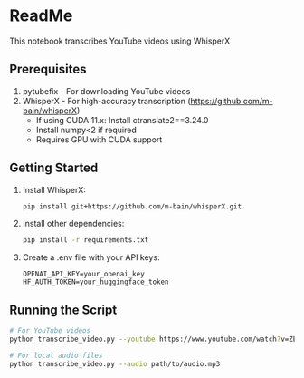  # ReadMe
 This notebook transcribes YouTube videos using WhisperX

 ## Prerequisites
 1. pytubefix - For downloading YouTube videos
 2. WhisperX - For high-accuracy transcription (https://github.com/m-bain/whisperX)
    - If using CUDA 11.x: Install ctranslate2==3.24.0
    - Install numpy<2 if required
    - Requires GPU with CUDA support
 ## Getting Started
 1. Install WhisperX:
    ```bash
    pip install git+https://github.com/m-bain/whisperX.git
    ```

 2. Install other dependencies:
    ```bash
    pip install -r requirements.txt
    ```

 3. Create a .env file with your API keys:
    ```
    OPENAI_API_KEY=your_openai_key
    HF_AUTH_TOKEN=your_huggingface_token
    ```
 ## Running the Script
 ```bash
 # For YouTube videos
 python transcribe_video.py --youtube https://www.youtube.com/watch?v=ZEyPHhBKgJ4

 # For local audio files  
 python transcribe_video.py --audio path/to/audio.mp3
 ```


# 
